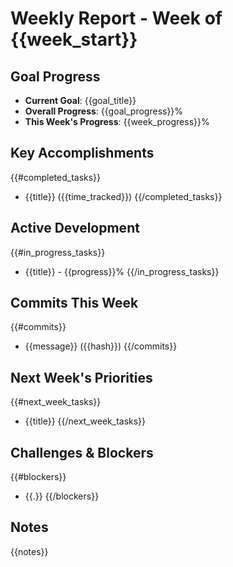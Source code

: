 # Weekly Report - Week of {{week_start}}

## Goal Progress
- **Current Goal**: {{goal_title}}
- **Overall Progress**: {{goal_progress}}%
- **This Week's Progress**: {{week_progress}}%

## Key Accomplishments
{{#completed_tasks}}
- {{title}} ({{time_tracked}})
{{/completed_tasks}}

## Active Development
{{#in_progress_tasks}}
- {{title}} - {{progress}}%
{{/in_progress_tasks}}

## Commits This Week
{{#commits}}
- {{message}} ({{hash}})
{{/commits}}

## Next Week's Priorities
{{#next_week_tasks}}
- {{title}}
{{/next_week_tasks}}

## Challenges & Blockers
{{#blockers}}
- {{.}}
{{/blockers}}

## Notes
{{notes}}
